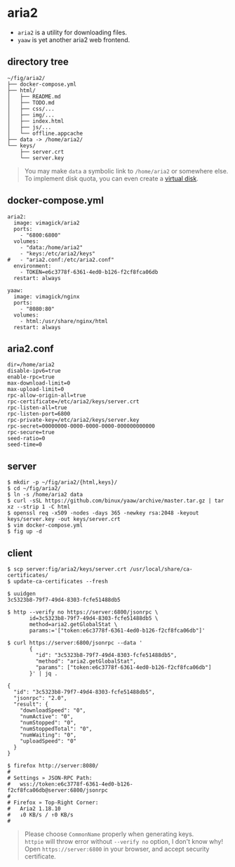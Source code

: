 aria2
=====

- `aria2` is a utility for downloading files.
- `yaaw` is yet another aria2 web frontend.

## directory tree

```
~/fig/aria2/
├── docker-compose.yml
├── html/
│   ├── README.md
│   ├── TODO.md
│   ├── css/...
│   ├── img/...
│   ├── index.html
│   ├── js/...
│   └── offline.appcache
├── data -> /home/aria2/
└── keys/
    ├── server.crt
    └── server.key
```

> You may make `data` a symbolic link to `/home/aria2` or somewhere else.  
> To implement disk quota, you can even create a [virtual disk][1].

## docker-compose.yml

```
aria2:
  image: vimagick/aria2
  ports:
    - "6800:6800"
  volumes:
    - "data:/home/aria2"
    - "keys:/etc/aria2/keys"
#   - "aria2.conf:/etc/aria2.conf"
  environment:
    - TOKEN=e6c3778f-6361-4ed0-b126-f2cf8fca06db
  restart: always

yaaw:
  image: vimagick/nginx
  ports:
    - "8080:80"
  volumes:
    - html:/usr/share/nginx/html
  restart: always
```

## aria2.conf

```
dir=/home/aria2
disable-ipv6=true
enable-rpc=true
max-download-limit=0
max-upload-limit=0
rpc-allow-origin-all=true
rpc-certificate=/etc/aria2/keys/server.crt
rpc-listen-all=true
rpc-listen-port=6800
rpc-private-key=/etc/aria2/keys/server.key
rpc-secret=00000000-0000-0000-0000-000000000000
rpc-secure=true
seed-ratio=0
seed-time=0
```

## server

```
$ mkdir -p ~/fig/aria2/{html,keys}/
$ cd ~/fig/aria2/
$ ln -s /home/aria2 data
$ curl -sSL https://github.com/binux/yaaw/archive/master.tar.gz | tar xz --strip 1 -C html
$ openssl req -x509 -nodes -days 365 -newkey rsa:2048 -keyout keys/server.key -out keys/server.crt
$ vim docker-compose.yml
$ fig up -d
```

## client

```
$ scp server:fig/aria2/keys/server.crt /usr/local/share/ca-certificates/
$ update-ca-certificates --fresh

$ uuidgen
3c5323b8-79f7-49d4-8303-fcfe51488db5

$ http --verify no https://server:6800/jsonrpc \
       id=3c5323b8-79f7-49d4-8303-fcfe51488db5 \
       method=aria2.getGlobalStat \
       params:='["token:e6c3778f-6361-4ed0-b126-f2cf8fca06db"]'

$ curl https://server:6800/jsonrpc --data '
       {
         "id": "3c5323b8-79f7-49d4-8303-fcfe51488db5",
         "method": "aria2.getGlobalStat",
         "params": ["token:e6c3778f-6361-4ed0-b126-f2cf8fca06db"]
       }' | jq .

{
  "id": "3c5323b8-79f7-49d4-8303-fcfe51488db5",
  "jsonrpc": "2.0",
  "result": {
    "downloadSpeed": "0",
    "numActive": "0",
    "numStopped": "0",
    "numStoppedTotal": "0",
    "numWaiting": "0",
    "uploadSpeed": "0"
  }
}

$ firefox http://server:8080/
#
# Settings » JSON-RPC Path:
#   wss://token:e6c3778f-6361-4ed0-b126-f2cf8fca06db@server:6800/jsonrpc
#
# Firefox » Top-Right Corner:
#   Aria2 1.18.10
#   ↓0 KB/s / ↑0 KB/s
#
```

> Please choose `CommonName` properly when generating keys.  
> `httpie` will throw error without `--verify no` option, I don't know why!  
> Open `https://server:6800` in your browser, and accept security certificate.  

[1]: http://souptonuts.sourceforge.net/quota_tutorial.html
